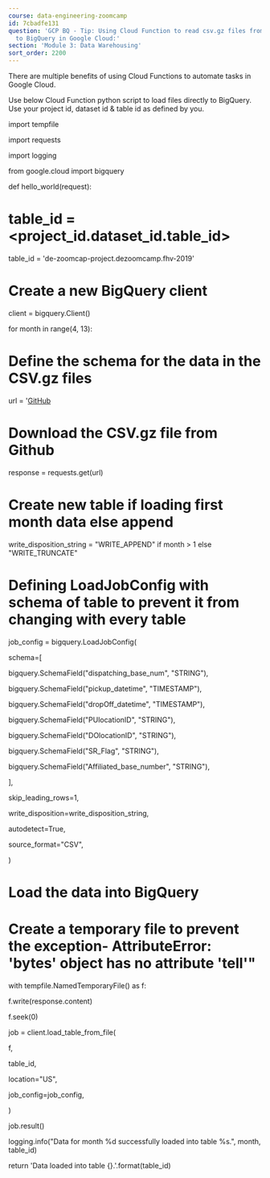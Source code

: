 ```yaml
---
course: data-engineering-zoomcamp
id: 7cbadfe131
question: 'GCP BQ - Tip: Using Cloud Function to read csv.gz files from github directly
  to BigQuery in Google Cloud:'
section: 'Module 3: Data Warehousing'
sort_order: 2200
---
```


There are multiple benefits of using Cloud Functions to automate tasks in Google Cloud.

Use below Cloud Function python script to load files directly to BigQuery. Use your project id, dataset id & table id as defined by you.

import tempfile

import requests

import logging

from google.cloud import bigquery

def hello_world(request):

# table_id = <project_id.dataset_id.table_id>

table_id = 'de-zoomcap-project.dezoomcamp.fhv-2019'

# Create a new BigQuery client

client = bigquery.Client()

for month in range(4, 13):

# Define the schema for the data in the CSV.gz files

url = '[GitHub](https://github.com/DataTalksClub/nyc-tlc-data/releases/download/fhv/fhv_tripdata_2019-{:02d}.csv.gz'.format(mont)h)

# Download the CSV.gz file from Github

response = requests.get(url)

# Create new table if loading first month data else append

write_disposition_string = "WRITE_APPEND" if month > 1 else "WRITE_TRUNCATE"

# Defining LoadJobConfig with schema of table to prevent it from changing with every table

job_config = bigquery.LoadJobConfig(

schema=[

bigquery.SchemaField("dispatching_base_num", "STRING"),

bigquery.SchemaField("pickup_datetime", "TIMESTAMP"),

bigquery.SchemaField("dropOff_datetime", "TIMESTAMP"),

bigquery.SchemaField("PUlocationID", "STRING"),

bigquery.SchemaField("DOlocationID", "STRING"),

bigquery.SchemaField("SR_Flag", "STRING"),

bigquery.SchemaField("Affiliated_base_number", "STRING"),

],

skip_leading_rows=1,

write_disposition=write_disposition_string,

autodetect=True,

source_format="CSV",

)

# Load the data into BigQuery

# Create a temporary file to prevent the exception- AttributeError: 'bytes' object has no attribute 'tell'"

with tempfile.NamedTemporaryFile() as f:

f.write(response.content)

f.seek(0)

job = client.load_table_from_file(

f,

table_id,

location="US",

job_config=job_config,

)

job.result()

logging.info("Data for month %d successfully loaded into table %s.", month, table_id)

return 'Data loaded into table {}.'.format(table_id)

